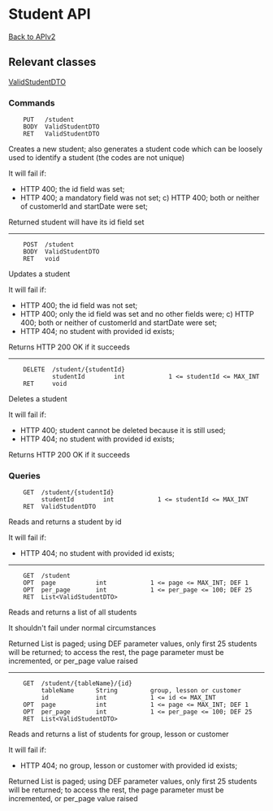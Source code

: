# Student API

[Back to APIv2](./APIv2.md)

## Relevant classes

[ValidStudentDTO](../../src/main/java/com/superum/api/student/ValidStudentDTO.java)

### Commands

<a name="create"><a>
```
    PUT   /student
    BODY  ValidStudentDTO
    RET   ValidStudentDTO
```

Creates a new student;
also generates a student code which can be loosely used to identify a student (the codes are not unique)

It will fail if:
  * HTTP 400; the id field was set;
  * HTTP 400; a mandatory field was not set;
	c) HTTP 400; both or neither of customerId and startDate were set;

Returned student will have its id field set

------

<a name="update"><a>
```
    POST  /student
    BODY  ValidStudentDTO
    RET   void
```

Updates a student

It will fail if:
  * HTTP 400; the id field was not set;
  * HTTP 400; only the id field was set and no other fields were;
	c) HTTP 400; both or neither of customerId and startDate were set;
  * HTTP 404; no student with provided id exists;

Returns HTTP 200 OK if it succeeds

------

<a name="delete"><a>
```
    DELETE  /student/{studentId}
            studentId        int            1 <= studentId <= MAX_INT
    RET     void
```

Deletes a student

It will fail if:
  * HTTP 400; student cannot be deleted because it is still used;
  * HTTP 404; no student with provided id exists;

Returns HTTP 200 OK if it succeeds

### Queries

<a name="read"><a>
```
    GET  /student/{studentId}
         studentId        int            1 <= studentId <= MAX_INT
    RET  ValidStudentDTO
```

Reads and returns a student by id

It will fail if:
  * HTTP 404; no student with provided id exists;

------

<a name="read-all"><a>
```
    GET  /student
    OPT  page           int            1 <= page <= MAX_INT; DEF 1
    OPT  per_page       int            1 <= per_page <= 100; DEF 25
    RET  List<ValidStudentDTO>
```

Reads and returns a list of all students

It shouldn't fail under normal circumstances

Returned List is paged; using DEF parameter values, only first 25 students will be returned; to access the rest,
the page parameter must be incremented, or per_page value raised

------

<a name="read-for-table"><a>
```
    GET  /student/{tableName}/{id}
         tableName      String         group, lesson or customer
         id             int            1 <= id <= MAX_INT
    OPT  page           int            1 <= page <= MAX_INT; DEF 1
    OPT  per_page       int            1 <= per_page <= 100; DEF 25
    RET  List<ValidStudentDTO>
```

Reads and returns a list of students for group, lesson or customer

It will fail if:
  * HTTP 404; no group, lesson or customer with provided id exists;

Returned List is paged; using DEF parameter values, only first 25 students will be returned; to access the rest,
the page parameter must be incremented, or per_page value raised
